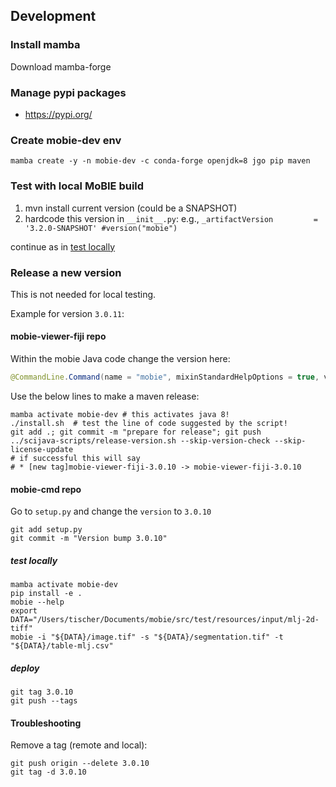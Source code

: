 ## Development

### Install mamba

Download mamba-forge

### Manage pypi packages

- https://pypi.org/

### Create mobie-dev env

```
mamba create -y -n mobie-dev -c conda-forge openjdk=8 jgo pip maven
```

### Test with local MoBIE build

1. mvn install current version (could be a SNAPSHOT)
2. hardcode this version in `__init__.py`: e.g., 
   `_artifactVersion         = '3.2.0-SNAPSHOT' #version("mobie")` 
   
continue as in [test locally](#test-locally)

### Release a new version

This is not needed for local testing.

Example for version `3.0.11`:

#### mobie-viewer-fiji repo

Within the mobie Java code change the version here:
```java
@CommandLine.Command(name = "mobie", mixinStandardHelpOptions = true, version = "3.0.11", description = "Visualise multi-modal big image data, see https://mobie.github.io/")
```

Use the below lines to make a maven release:

```
mamba activate mobie-dev # this activates java 8!
./install.sh  # test the line of code suggested by the script!
git add .; git commit -m "prepare for release"; git push
../scijava-scripts/release-version.sh --skip-version-check --skip-license-update
# if successful this will say
# * [new tag]mobie-viewer-fiji-3.0.10 -> mobie-viewer-fiji-3.0.10
```

#### mobie-cmd repo

Go to `setup.py` and change the `version` to `3.0.10`

```
git add setup.py
git commit -m "Version bump 3.0.10"
```


##### test locally

```
mamba activate mobie-dev
pip install -e .
mobie --help
export DATA="/Users/tischer/Documents/mobie/src/test/resources/input/mlj-2d-tiff"
mobie -i "${DATA}/image.tif" -s "${DATA}/segmentation.tif" -t "${DATA}/table-mlj.csv"
```

##### deploy

```
git tag 3.0.10
git push --tags
```


#### Troubleshooting

Remove a tag (remote and local):

```
git push origin --delete 3.0.10
git tag -d 3.0.10
```

